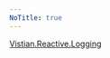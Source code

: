 ```yaml
---
NoTitle: true
---
```

[Vistian.Reactive.Logging](https://github.com/VistianOpenSource/Vistian.Reactive/blob/master/Vistian.Reactive/docs/LoggingOverview.md)
